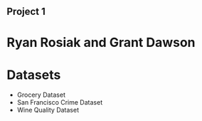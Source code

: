 ## Project 1
# Ryan Rosiak and Grant Dawson

# Datasets
- Grocery Dataset
- San Francisco Crime Dataset
- Wine Quality Dataset